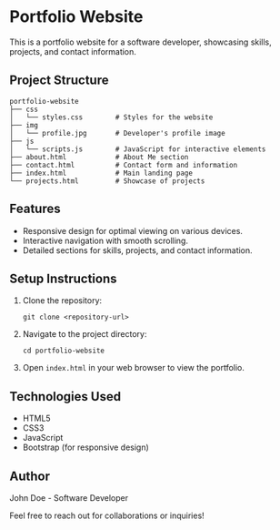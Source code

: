 # Portfolio Website

This is a portfolio website for a software developer, showcasing skills, projects, and contact information.

## Project Structure

```
portfolio-website
├── css
│   └── styles.css        # Styles for the website
├── img
│   └── profile.jpg       # Developer's profile image
├── js
│   └── scripts.js        # JavaScript for interactive elements
├── about.html            # About Me section
├── contact.html          # Contact form and information
├── index.html            # Main landing page
└── projects.html         # Showcase of projects
```

## Features

- Responsive design for optimal viewing on various devices.
- Interactive navigation with smooth scrolling.
- Detailed sections for skills, projects, and contact information.

## Setup Instructions

1. Clone the repository:
   ```
   git clone <repository-url>
   ```
2. Navigate to the project directory:
   ```
   cd portfolio-website
   ```
3. Open `index.html` in your web browser to view the portfolio.

## Technologies Used

- HTML5
- CSS3
- JavaScript
- Bootstrap (for responsive design)

## Author

John Doe - Software Developer

Feel free to reach out for collaborations or inquiries!